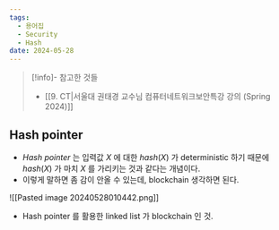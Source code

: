 ```yaml
---
tags:
  - 용어집
  - Security
  - Hash
date: 2024-05-28
---
```

> [!info]- 참고한 것들
> - [[9. CT|서울대 권태경 교수님 컴퓨터네트워크보안특강 강의 (Spring 2024)]]

## Hash pointer

- *Hash pointer* 는 입력값 $X$ 에 대한 $hash(X)$ 가 deterministic 하기 때문에 $hash(X)$ 가 마치 $X$ 를 가리키는 것과 같다는 개념이다.
- 이렇게 말하면 좀 감이 안올 수 있는데, blockchain 생각하면 된다.

![[Pasted image 20240528010442.png]]

- Hash pointer 를 활용한 linked list 가 blockchain 인 것.